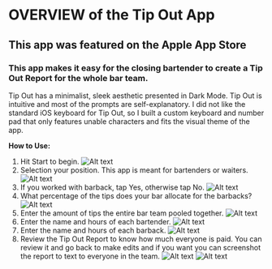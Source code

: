 # OVERVIEW of the Tip Out App
## This app was featured on the Apple App Store
### This app makes it easy for the closing bartender to create a Tip Out Report for the whole bar team.

Tip Out has a minimalist, sleek aesthetic presented in Dark Mode. Tip Out is intuitive and most of the prompts are self-explanatory. I did not like the standard iOS keyboard for Tip Out, so I built a custom keyboard and number pad that only features unable characters and fits the visual theme of the app.

**How to Use:**

1. Hit Start to begin.
![Alt text](./images/start200.png)
2. Selection your position. This app is meant for bartenders or waiters. 
![Alt text](./images/bar_or_waiter200.png)
3. If you worked with barback, tap Yes, otherwise tap No.
![Alt text](./images/any_barbacks200.png)
4. What percentage of the tips does your bar allocate for the barbacks? 
![Alt text](./images/barback_percent200.png)
5. Enter the amount of tips the entire bar team pooled together.
![Alt text](./images/tip_amount200.png)
6. Enter the name and hours of each bartender.
![Alt text](./images/bartender_hours200.png)
7. Enter the name and hours of each barback.
![Alt text](./images/barback_hours200.png)
8. Review the Tip Out Report to know how much everyone is paid. You can review it and go back to make edits and if you want you can screenshot the report to text to everyone in the team.
![Alt text](./images/report1_200.png)
![Alt text](./images/report2_200.png)
